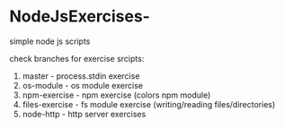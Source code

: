 # NodeJsExercises-
simple node js scripts

check branches for exercise srcipts:
1) master - process.stdin exercise
2) os-module - os module exercise 
3) npm-exercise - npm exercise (colors npm module)
4) files-exercise - fs module exercise (writing/reading files/directories)
5) node-http - http server exercises
